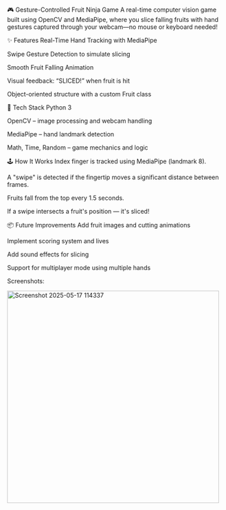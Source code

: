 🎮 Gesture-Controlled Fruit Ninja Game
A real-time computer vision game built using OpenCV and MediaPipe, where you slice falling fruits with hand gestures captured through your webcam—no mouse or keyboard needed!

✨ Features
Real-Time Hand Tracking with MediaPipe

Swipe Gesture Detection to simulate slicing

Smooth Fruit Falling Animation

Visual feedback: “SLICED!” when fruit is hit

Object-oriented structure with a custom Fruit class

🧰 Tech Stack
Python 3

OpenCV – image processing and webcam handling

MediaPipe – hand landmark detection

Math, Time, Random – game mechanics and logic

🕹 How It Works
Index finger is tracked using MediaPipe (landmark 8).

A "swipe" is detected if the fingertip moves a significant distance between frames.

Fruits fall from the top every 1.5 seconds.

If a swipe intersects a fruit's position — it's sliced!

📦 Future Improvements
Add fruit images and cutting animations

Implement scoring system and lives

Add sound effects for slicing

Support for multiplayer mode using multiple hands


Screenshots: 

<img width="493" alt="Screenshot 2025-05-17 114337" src="https://github.com/user-attachments/assets/e6890b27-f051-455e-a4d2-67629c63ec17" />
